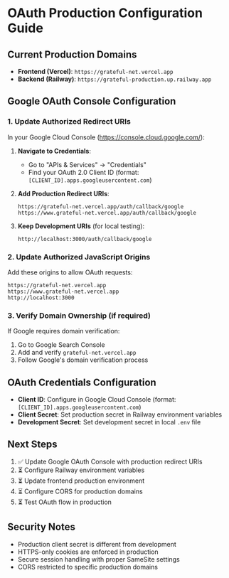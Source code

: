 # OAuth Production Configuration Guide

## Current Production Domains
- **Frontend (Vercel)**: `https://grateful-net.vercel.app`
- **Backend (Railway)**: `https://grateful-production.up.railway.app`

## Google OAuth Console Configuration

### 1. Update Authorized Redirect URIs

In your Google Cloud Console (https://console.cloud.google.com/):

1. **Navigate to Credentials**:
   - Go to "APIs & Services" → "Credentials"
   - Find your OAuth 2.0 Client ID (format: `[CLIENT_ID].apps.googleusercontent.com`)

2. **Add Production Redirect URIs**:
   ```
   https://grateful-net.vercel.app/auth/callback/google
   https://www.grateful-net.vercel.app/auth/callback/google
   ```

3. **Keep Development URIs** (for local testing):
   ```
   http://localhost:3000/auth/callback/google
   ```

### 2. Update Authorized JavaScript Origins

Add these origins to allow OAuth requests:
```
https://grateful-net.vercel.app
https://www.grateful-net.vercel.app
http://localhost:3000
```

### 3. Verify Domain Ownership (if required)

If Google requires domain verification:
1. Go to Google Search Console
2. Add and verify `grateful-net.vercel.app`
3. Follow Google's domain verification process

## OAuth Credentials Configuration

- **Client ID**: Configure in Google Cloud Console (format: `[CLIENT_ID].apps.googleusercontent.com`)
- **Client Secret**: Set production secret in Railway environment variables
- **Development Secret**: Set development secret in local `.env` file

## Next Steps

1. ✅ Update Google OAuth Console with production redirect URIs
2. ⏳ Configure Railway environment variables
3. ⏳ Update frontend production environment
4. ⏳ Configure CORS for production domains
5. ⏳ Test OAuth flow in production

## Security Notes

- Production client secret is different from development
- HTTPS-only cookies are enforced in production
- Secure session handling with proper SameSite settings
- CORS restricted to specific production domains